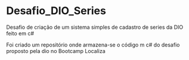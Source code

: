 # Desafio_DIO_Series
Desafio de criação de um sistema simples de cadastro de series da DIO feito em c#

Foi criado um repositório onde armazena-se o código m c# do desafio proposto pela dio no Bootcamp Localiza
